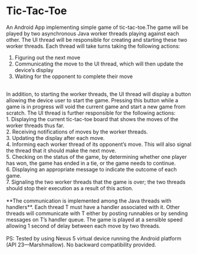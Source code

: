 # Tic-Tac-Toe
An Android App implementing simple game of tic-tac-toe.The game will be played by two asynchronous Java worker threads playing against each other. The UI thread will be responsible for creating and starting these two worker threads. Each thread will take turns taking the
following actions:<br/>
1. Figuring out the next move</br>
2. Communicating the move to the UI thread, which will then update the device’s display<br/>
3. Waiting for the opponent to complete their move</br>
<br/>
In addition, to starting the worker threads, the UI thread will display a button allowing the device user to start
the game. Pressing this button while a game is in progress will void the current game and start a new game
from scratch. The UI thread is further responsible for the following actions:<br/>
1. Displaying the current tic-tac-toe board that shows the moves of the worker threads thus far.<br/>
2. Receiving notifications of moves by the worker threads.<br/>
3. Updating the display after each move.<br/>
4. Informing each worker thread of its opponent’s move. This will also signal the thread that it should make the next move.<br/>
5. Checking on the status of the game, by determining whether one player has won, the game has ended in a tie, or the game needs to continue.<br/>
6. Displaying an appropriate message to indicate the outcome of each game.<br/>
7. Signaling the two worker threads that the game is over; the two threads should stop their execution as a result of this action.<br/>
<br/>
**The communication is implemented among the Java threads with handlers**. Each thread T must
have a handler associated with it. Other threads will communicate with T either by posting runnables or by
sending messages on T’s handler queue. The game is played at a sensible speed allowing 1 second of delay between each move by two threads. <br/>
<br/>
PS: Tested by using Nexus 5 virtual device running the Android platform (API 23—Marshmallow). No backward compatibility provided.
